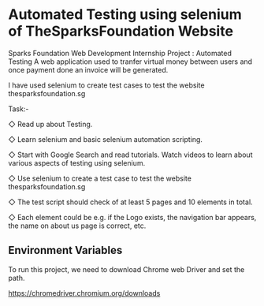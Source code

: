 # Automated Testing using selenium of TheSparksFoundation Website
Sparks Foundation Web Development Internship Project : Automated Testing
A web application used to tranfer virtual money between users and once payment done an invoice will be generated.

I have used selenium to create test cases to test the website 
thesparksfoundation.sg

Task:-
 
◇ Read up about Testing. 

◇ Learn selenium and basic selenium automation scripting.

◇ Start with Google Search and read tutorials. Watch videos to 
learn about various aspects of testing using selenium.

◇ Use selenium to create a test case to test the website 
thesparksfoundation.sg 

◇ The test script should check of at least 5 pages and 10 
elements in total. 

◇ Each element could be e.g. if the Logo exists, the navigation 
bar appears, the name on about us page is correct, etc. 



## Environment Variables

To run this project, we need to download Chrome web Driver and set the path.

https://chromedriver.chromium.org/downloads

